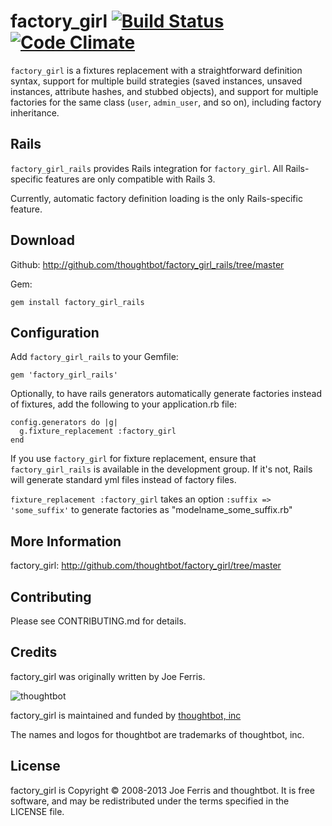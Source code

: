 factory_girl [![Build Status](https://secure.travis-ci.org/thoughtbot/factory_girl_rails.png)](http://travis-ci.org/thoughtbot/factory_girl_rails?branch=master) [![Code Climate](https://codeclimate.com/github/thoughtbot/factory_girl_rails.png)](https://codeclimate.com/github/thoughtbot/factory_girl_rails)
============

`factory_girl` is a fixtures replacement with a straightforward definition
syntax, support for multiple build strategies (saved instances, unsaved
instances, attribute hashes, and stubbed objects), and support for multiple
factories for the same class (`user`, `admin_user`, and so on), including factory
inheritance.

Rails
-----

`factory_girl_rails` provides Rails integration for `factory_girl`. All
Rails-specific features are only compatible with Rails 3.

Currently, automatic factory definition loading is the only Rails-specific feature.

Download
--------

Github: http://github.com/thoughtbot/factory_girl_rails/tree/master

Gem:

    gem install factory_girl_rails

Configuration
-------------

Add `factory_girl_rails` to your Gemfile:

    gem 'factory_girl_rails'

Optionally, to have rails generators automatically generate factories instead
of fixtures, add the following to your application.rb file:

    config.generators do |g|
      g.fixture_replacement :factory_girl
    end

If you use `factory_girl` for fixture replacement, ensure that
`factory_girl_rails` is available in the development group. If it's not, Rails
will generate standard yml files instead of factory files.

`fixture_replacement :factory_girl` takes an option `:suffix => 'some_suffix'`
to generate factories as "modelname_some_suffix.rb"

More Information
----------------

factory_girl: http://github.com/thoughtbot/factory_girl/tree/master


Contributing
------------

Please see CONTRIBUTING.md for details.

Credits
-------

factory_girl was originally written by Joe Ferris.

![thoughtbot](http://thoughtbot.com/images/tm/logo.png)

factory_girl is maintained and funded by [thoughtbot, inc](http://thoughtbot.com/community)

The names and logos for thoughtbot are trademarks of thoughtbot, inc.

License
-------

factory_girl is Copyright © 2008-2013 Joe Ferris and thoughtbot. It is free software, and may be redistributed under the terms specified in the LICENSE file.
